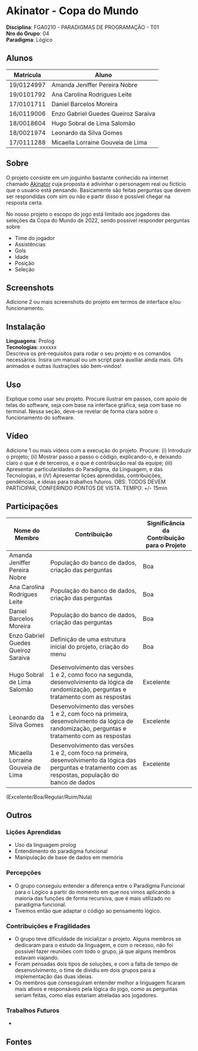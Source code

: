 # Akinator - Copa do Mundo

**Disciplina**: FGA0210 - PARADIGMAS DE PROGRAMAÇÃO - T01 <br>
**Nro do Grupo**: 04<br>
**Paradigma**: Lógico<br>

## Alunos
| Matrícula  | Aluno                                    |
| ---------- | ---------------------------------------- |
| 19/0124997 | Amanda Jeniffer Pereira Nobre            |
| 19/0101792 | Ana Carolina Rodrigues Leite             |
| 17/0101711 | Daniel Barcelos Moreira                  |
| 16/0119006 | Enzo Gabriel Guedes Queiroz Saraiva      |
| 18/0018604 | Hugo Sobral de Lima Salomão              |
| 18/0021974 | Leonardo da Silva Gomes                  |
| 17/0111288 | Micaella Lorraine Gouveia de Lima        |

## Sobre 
O projeto consiste em um joguinho bastante conhecido na internet chamado [Akinator](https://pt.akinator.com/) cuja proposta é adivinhar o personagem real ou fictício 
que o usuário está pensando. Basicamente são feitas perguntas que devem ser respondidas com sim ou não e partir disso é possível chegar na resposta certa.

No nosso projeto o escopo do jogo está limitado aos jogadores das seleções da Copa do Mundo de 2022, sendo possível responder perguntas sobre
- Time do jogador
- Assistências
- Gols
- Idade
- Posição
- Seleção

## Screenshots
Adicione 2 ou mais screenshots do projeto em termos de interface e/ou funcionamento.

## Instalação 
**Linguagens**: Prolog<br>
**Tecnologias**: xxxxxx<br>
Descreva os pré-requisitos para rodar o seu projeto e os comandos necessários.
Insira um manual ou um script para auxiliar ainda mais.
Gifs animados e outras ilustrações são bem-vindos!

## Uso 
Explique como usar seu projeto.
Procure ilustrar em passos, com apoio de telas do software, seja com base na interface gráfica, seja com base no terminal.
Nessa seção, deve-se revelar de forma clara sobre o funcionamento do software.

## Vídeo
Adicione 1 ou mais vídeos com a execução do projeto.
Procure: 
(i) Introduzir o projeto;
(ii) Mostrar passo a passo o código, explicando-o, e deixando claro o que é de terceiros, e o que é contribuição real da equipe;
(iii) Apresentar particularidades do Paradigma, da Linguagem, e das Tecnologias, e
(iV) Apresentar lições aprendidas, contribuições, pendências, e ideias para trabalhos futuros.
OBS: TODOS DEVEM PARTICIPAR, CONFERINDO PONTOS DE VISTA.
TEMPO: +/- 15min

## Participações

| Nome do Membro                      | Contribuição | Significância da Contribuição para o Projeto |
| ----------------------------------- | ------------ | -------------------------------------------- |
| Amanda Jeniffer Pereira Nobre       | População do banco de dados, criação das perguntas | Boa |
| Ana Carolina Rodrigues Leite        | População do banco de dados, criação das perguntas | Boa |
| Daniel Barcelos Moreira             | População do banco de dados, criação das perguntas | Boa |
| Enzo Gabriel Guedes Queiroz Saraiva | Definição de uma estrutura inicial do projeto, criação do menu | Boa | 
| Hugo Sobral de Lima Salomão         | Desenvolvimento das versões 1 e 2, como foco na segunda, desenvolvimento da lógica de randomização, perguntas e tratamento com as respostas          | Excelente                                    |
| Leonardo da Silva Gomes             | Desenvolvimento das versões 1 e 2, com foco na primeira, desenvolvimento da lógica de randomização, perguntas e tratamento com as respostas           | Excelente                                    |
| Micaella Lorraine Gouveia de Lima   | Desenvolvimento das versões 1 e 2, com foco na primeira, desenvolvimento da lógica das perguntas e tratamento com as respostas, população do banco de dados         | Excelente                                    |

(Excelente/Boa/Regular/Ruim/Nula)

## Outros 

### Lições Aprendidas
- Uso da linguagem prolog
- Entendimento do paradigma funcional
- Manipulação de base de dados em memória

### Percepções
- O grupo conseguiu entender a diferença entre o Paradigma Funcional para o Lógico a partir do momento em que nos vimos aplicando a maioria das funções de forma recursiva, que é mais utilizado no paradigma funcional.
- Tivemos então que adaptar o código ao pensamento lógico.

### Contribuições e Fragilidades
- O grupo teve dificuldade de inicializar o projeto. Alguns membros se dedicaram para o estudo da linguagem, e com o recesso, não foi possível fazer reuniões com todo o grupo, já que alguns membros estavam viajando.
- Foram pensadas dois tipos de soluções, e com a falta de tempo de desenvolvimento, o time de dividiu em dois grupos para a implementação das duas ideias.
- Os membros que consesguiram entender melhor a linguagem ficaram mais ativos e responsáveis pela lógica do jogo, como as perguntas seriam feitas, como elas estariam atreladas aos jogadores.

### Trabalhos Futuros
-

## Fontes
